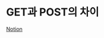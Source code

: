# GET과 POST의 차이 
[Notion](https://concise-drain-a57.notion.site/GET-POST-3b2916e8c68a454793b819686f232216)
